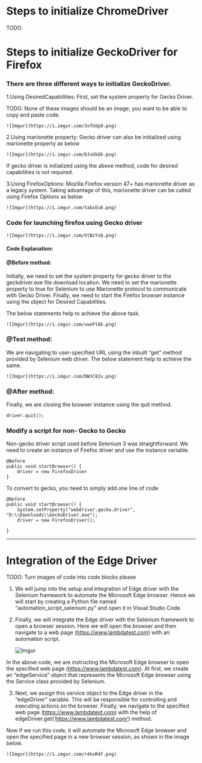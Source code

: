 # Steps to initialize ChromeDriver

TODO

# Steps to initialize GeckoDriver for Firefox

### There are three different ways to initialize GeckoDriver.

1.Using DesiredCapabilities:
First, set the system property for Gecko Driver.

TODO: None of these images should be an image, you want to be able to copy and paste code.

    ![Imgur](https://i.imgur.com/3xTUdpO.png)

2.Using marionette property:
Gecko driver can also be initialized using marionette property as below

    ![Imgur](https://i.imgur.com/DJvUkOk.png)
If gecko driver is initialized using the above method, code for desired capabilities is not required.

3.Using FirefoxOptions:
Mozilla Firefox version 47+ has marionette driver as a legacy system. Taking advantage of this, 
marionette driver can be called using Firefox Options as below

    ![Imgur](https://i.imgur.com/tabsEu6.png)

### Code for launching firefox using Gecko driver

    ![Imgur](https://i.imgur.com/VtBzYxQ.png)

#### Code Explanation:

#### @Before method:

Initially, we need to set the system property for gecko driver to the geckdriver.exe file download location. 
We need to set the marionette property to true for Selenium to use Marionette protocol to communicate with Gecko Driver. 
Finally, we need to start the Firefox browser instance using the object for Desired Capabilities.

The below statements help to achieve the above task.

    ![Imgur](https://i.imgur.com/vwnFtAk.png)

### @Test method:

We are navigating to user-specified URL using the inbuilt “get” method provided by Selenium web driver. 
The below statement help to achieve the same.

    ![Imgur](https://i.imgur.com/DWJC82v.png)

### @After method:

Finally, we are closing the browser instance using the quit method.

    driver.quit();

### Modify a script for non- Gecko to Gecko

Non-gecko driver script used before Selenium 3 was straightforward. 
We need to create an instance of Firefox driver and use the instance variable.

    @Before
    public void startBrowser() {
        driver = new FirefoxDriver
    }

To convert to gecko, you need to simply add one line of code

    @Before
    public void startBrowser() {
        System.setProperty("webdriver.gecko.driver", "D:\\Downloads\\GeckoDriver.exe");
        driver = new FirefoxDriver();

    }

---

# Integration of the Edge Driver

TODO: Turn images of code into code blocks please

1. We will jump into the setup and integration of Edge driver with the Selenium framework to automate the Microsoft Edge browser. 
Hence we will start by creating a Python file named “automation_script_selenium.py” and open it in Visual Studio Code.

2. Finally, we will integrate the Edge driver with the Selenium framework to open a browser session. 
Here we will open the browser and then navigate to a web page (https://www.lambdatest.com) with an automation script.

    ![Imgur](https://i.imgur.com/4qXLnUT.png)

In the above code, we are instructing the Microsoft Edge browser to open the specified web page (https://www.lambdatest.com). 
At first, we create an “edgeService” object that represents the Microsoft Edge browser using the Service class provided by Selenium.

3. Next, we assign this service object to the Edge driver in the “edgeDriver” variable. This will be responsible for controlling and executing actions on the browser. 
Finally, we navigate to the specified web page (https://www.lambdatest.com) with the help of edgeDriver.get(‘https://www.lambdatest.com’) method.

Now if we run this code, it will automate the Microsoft Edge browser and open the specified page in a new browser session, as shown in the image below.

    ![Imgur](https://i.imgur.com/r4koR4f.png)
